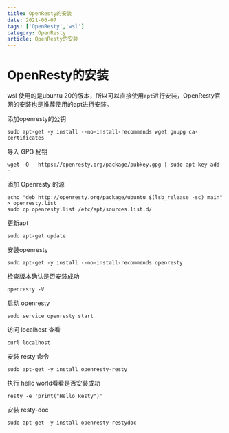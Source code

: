 ```yaml
---
title: OpenResty的安装
date: 2021-06-07
tags: ['OpenResty','wsl']
category: OpenResty
article: OpenResty的安装
---
```


# OpenResty的安装

wsl 使用的是ubuntu 20的版本，所以可以直接使用`apt`进行安装，OpenResty官网的安装也是推荐使用的apt进行安装。

添加openresty的公钥

```
sudo apt-get -y install --no-install-recommends wget gnupg ca-certificates
```

导入 GPG 秘钥

```
wget -O - https://openresty.org/package/pubkey.gpg | sudo apt-key add -
```

添加 Openresty 的源

```
echo "deb http://openresty.org/package/ubuntu $(lsb_release -sc) main" > openresty.list
sudo cp openresty.list /etc/apt/sources.list.d/
```

更新apt

```
sudo apt-get update
```

安装openresty

```
sudo apt-get -y install --no-install-recommends openresty
```

检查版本确认是否安装成功

```
openresty -V
```

启动 openresty

```
sudo service openresty start
```

访问 localhost 查看

```
curl localhost
```

安装 resty 命令

```
sudo apt-get -y install openresty-resty
```

执行 hello world看看是否安装成功

```
resty -e 'print("Hello Resty")'
```


安装 resty-doc

```
sudo apt-get -y install openresty-restydoc
```
